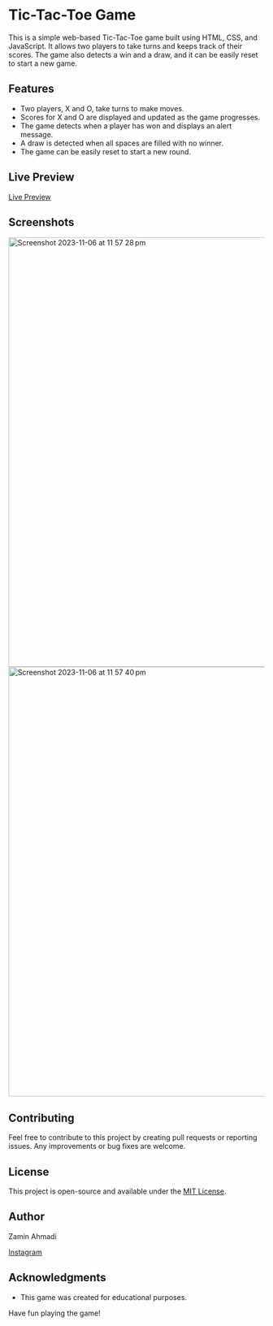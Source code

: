 # Tic-Tac-Toe Game

This is a simple web-based Tic-Tac-Toe game built using HTML, CSS, and JavaScript. It allows two players to take turns and keeps track of their scores. The game also detects a win and a draw, and it can be easily reset to start a new game.

## Features

- Two players, X and O, take turns to make moves.
- Scores for X and O are displayed and updated as the game progresses.
- The game detects when a player has won and displays an alert message.
- A draw is detected when all spaces are filled with no winner.
- The game can be easily reset to start a new round.

## Live Preview
[Live Preview](https://zee-tictactoe-game.netlify.app/)

## Screenshots
<img width="846" alt="Screenshot 2023-11-06 at 11 57 28 pm" src="https://github.com/zmn17/tictactoe/assets/101510148/646426f9-0bbd-4324-b6f5-969c1bbddd3d">
<img width="846" alt="Screenshot 2023-11-06 at 11 57 40 pm" src="https://github.com/zmn17/tictactoe/assets/101510148/ba91046f-226e-4ddb-b01a-da599a790697">

## Contributing

Feel free to contribute to this project by creating pull requests or reporting issues. Any improvements or bug fixes are welcome.

## License

This project is open-source and available under the [MIT License](LICENSE).

## Author

Zamin Ahmadi

[Instagram](https://www.instagram.com/zmyn.17/)

## Acknowledgments

- This game was created for educational purposes.

Have fun playing the game!
